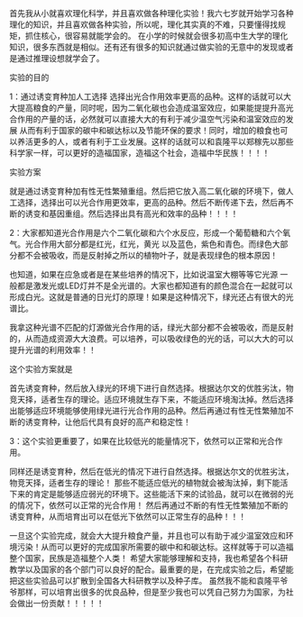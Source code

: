 首先我从小就喜欢理化科学，并且喜欢做各种理化实验！我六七岁就开始学习各种理化的知识，并且喜欢做各种实验，所以呢，理化其实真的不难，只要懂得找规矩，抓住核心，很容易就能学会的。 在小学的时候就会很多初高中生大学的理化知识，很多东西就是相似。还有还有很多的知识就通过做实验的无意中的发现或者是通过推理设想就学会了。

实验的目的

1：通过诱变育种加人工选择 选择出光合作用效率更高的品种。这样的话就可以大大提高粮食的产量，同时呢，因为二氧化碳也会造成温室效应，如果能提提升高光合作用的产量的话，必然就可以直接大大的有利于减少温空气污染和温室效应的发展 从而有利于国家的碳中和碳达标以及节能环保的要求！同时，增加的粮食也可以养活更多的人，或者有利于工业发展。这样的话就可以和袁隆平以郑稼先以那些科学家一样，可以更好的造福国家，造福这个社会，造福中华民族！！！！

实验方案

就是通过诱变育种加有性无性繁殖重组。然后把它放入高二氧化碳的环境下，做人工选择，选择出可以光合作用更效率，更高的品种。然后不断传递下去，然后再不断的诱变和基因重组。然后选择出具有高光和效率的品种！！！！

2：大家都知道光合作用是六个二氧化碳和六个水反应，形成一个葡萄糖和六个氧气。光合作用大部分都是红光，红光，黄光 以及蓝色，紫色和青色。而绿色大部分都不会被吸收，而是反射掉之所以的植物叶子，就是表现绿色的根本原因！

也知道，如果在应急或者是在某些培养的情况下，比如说温室大棚等等它光源 一般都是激发光或LED灯并不是全光谱的。大家也都知道有的颜色混合在一起就可以形成白光。这就是普通的日光灯的原理！如果是这种情况下，绿光还占有很大的光谱比。

我拿这种光谱不匹配的灯源做光合作用的话，绿光大部分都不会被吸收，而是反射的，从而造成资源大大浪费。可以培养，可以吸收绿色的光的话，可以大大的可以提升光谱的利用效率！！

这个实验方案就是

首先诱变育种，然后放入绿光的环境下进行自然选择。根据达尔文的优胜劣汰，物竞天择，适者生存的理论。适应环境就生存下来，不能适应环境淘汰掉。然后选择出能够适应环境能够使用绿光进行光合作用的品种。然后再通过有性无性繁殖加不断的诱变育种，让他后代具有良好的高产和稳定性！

3：这个实验更重要了，如果在比较低光的能量情况下，依然可以正常和光合作用。

同样还是诱变育种，然后在低光的情况下进行自然选择。根据达尔文的优胜劣汰，物竞天择，适者生存的理论！ 那些不能适应低光的植物就会被淘汰掉，剩下能活下来的肯定是能够适应弱光的环境下。这些能活下来的试验品，就可以在微弱的光的情况下，依然可以正常的光合作用！ 然后再通过不断的有性无性繁殖加不断的诱变育种，从而培育出可以在低光下依然可以正常生存的品种！！！



一旦这个实验完成，就会大大提升粮食产量，并且也可以有助于减少温室效应和环境污染！从而可以更好的完成国家所需要的碳中和和碳达标。这样就等于可以造福整个国家，民族是造福整个人类！
希望大家能够理解和支持，我也希望各个科研教学以及国家的各个部门可以良好的配合。最重要的是，在完成实验之后，希望能把这些实验品可以扩散到全国各大科研教学以及种子库。
虽然我不能和袁隆平爷爷那样，可以培育出很多的优良品种，但是至少我也可以凭自己努力为国家，为社会做出一份贡献！！！！！
